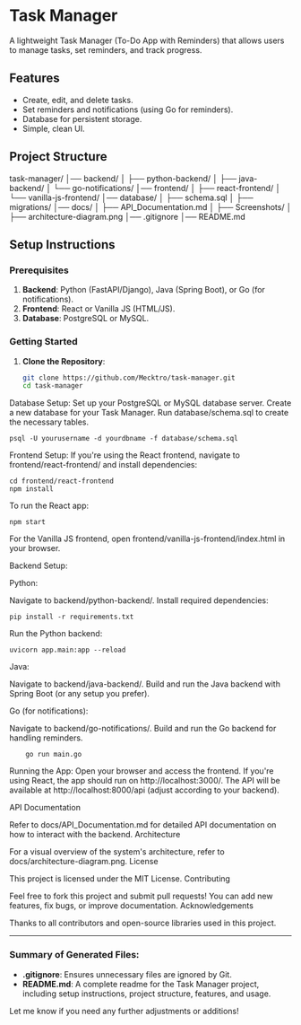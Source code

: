# Task Manager

A lightweight Task Manager (To-Do App with Reminders) that allows users to manage tasks, set reminders, and track progress.

## Features

- Create, edit, and delete tasks.
- Set reminders and notifications (using Go for reminders).
- Database for persistent storage.
- Simple, clean UI.

## Project Structure

task-manager/ │── backend/ │ ├── python-backend/ │ ├── java-backend/ │ └── go-notifications/ │── frontend/ │ ├── react-frontend/ │ └── vanilla-js-frontend/ │── database/ │ ├── schema.sql │ ├── migrations/ │── docs/ │ ├── API_Documentation.md │ ├── Screenshots/ │ ├── architecture-diagram.png │── .gitignore │── README.md


## Setup Instructions

### Prerequisites

1. **Backend**: Python (FastAPI/Django), Java (Spring Boot), or Go (for notifications).
2. **Frontend**: React or Vanilla JS (HTML/JS).
3. **Database**: PostgreSQL or MySQL.

### Getting Started

1. **Clone the Repository**:

   ```bash
   git clone https://github.com/Mecktro/task-manager.git
   cd task-manager

Database Setup:
Set up your PostgreSQL or MySQL database server.
Create a new database for your Task Manager.
Run database/schema.sql to create the necessary tables.

    psql -U yourusername -d yourdbname -f database/schema.sql

Frontend Setup:
  If you're using the React frontend, navigate to frontend/react-frontend/ and install dependencies:

    cd frontend/react-frontend
    npm install
  To run the React app:

    npm start

  For the Vanilla JS frontend, open frontend/vanilla-js-frontend/index.html in your browser.

Backend Setup:

  Python:

  Navigate to backend/python-backend/.
  Install required dependencies:

    pip install -r requirements.txt

Run the Python backend:

    uvicorn app.main:app --reload

Java:

  Navigate to backend/java-backend/.
  Build and run the Java backend with Spring Boot (or any setup you prefer).

Go (for notifications):

  Navigate to backend/go-notifications/.
  Build and run the Go backend for handling reminders.

        go run main.go

  Running the App:
        Open your browser and access the frontend. If you're using React, the app should run on http://localhost:3000/.
        The API will be available at http://localhost:8000/api (adjust according to your backend).

API Documentation

Refer to docs/API_Documentation.md for detailed API documentation on how to interact with the backend.
Architecture

For a visual overview of the system's architecture, refer to docs/architecture-diagram.png.
License

This project is licensed under the MIT License.
Contributing

Feel free to fork this project and submit pull requests! You can add new features, fix bugs, or improve documentation.
Acknowledgements

Thanks to all contributors and open-source libraries used in this project.


---

### Summary of Generated Files:

- **.gitignore**: Ensures unnecessary files are ignored by Git.
- **README.md**: A complete readme for the Task Manager project, including setup instructions, project structure, features, and usage.

Let me know if you need any further adjustments or additions!
